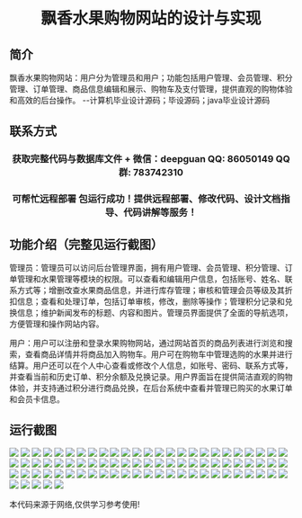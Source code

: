 <p><h1 align="center">飘香水果购物网站的设计与实现</h1></p>

## 简介
飘香水果购物网站：用户分为管理员和用户；功能包括用户管理、会员管理、积分管理、订单管理、商品信息编辑和展示、购物车及支付管理，提供直观的购物体验和高效的后台操作。    --计算机毕业设计源码；毕设源码；java毕业设计源码


## 联系方式
<p><h3 align="center">获取完整代码与数据库文件 + 微信：deepguan QQ: 86050149 QQ群: 783742310</h3></p>
<p><h3 align="center">可帮忙远程部署 包运行成功！提供远程部署、修改代码、设计文档指导、代码讲解等服务！</h3></p>

## 功能介绍（完整见运行截图）
管理员：管理员可以访问后台管理界面，拥有用户管理、会员管理、积分管理、订单管理和水果管理等模块的权限。可以查看和编辑用户信息，包括账号、姓名、联系方式等；增删改查水果商品信息，并进行库存管理；审核和管理会员等级及其折扣信息；查看和处理订单，包括订单审核，修改，删除等操作；管理积分记录和兑换信息；维护新闻发布的标题、内容和图片。管理员界面提供了全面的导航选项，方便管理和操作网站内容。

用户：用户可以注册和登录水果购物网站，通过网站首页的商品列表进行浏览和搜索，查看商品详情并将商品加入购物车。用户可在购物车中管理选购的水果并进行结算。用户还可以在个人中心查看或修改个人信息，如账号、密码、联系方式等，并查看当前和历史订单、积分余额及兑换记录。用户界面旨在提供简洁直观的购物体验，并支持通过积分进行商品兑换，在后台系统中查看并管理已购买的水果订单和会员卡信息。


## 运行截图
![](img/001.jpg)
![](img/002.jpg)
![](img/003.jpg)
![](img/004.jpg)
![](img/005.jpg)
![](img/006.jpg)
![](img/007.jpg)
![](img/008.jpg)
![](img/009.jpg)
![](img/010.jpg)
![](img/011.jpg)
![](img/012.jpg)
![](img/013.jpg)
![](img/014.jpg)
![](img/015.jpg)
![](img/016.jpg)
![](img/017.jpg)
![](img/018.jpg)
![](img/019.jpg)
![](img/020.jpg)
![](img/021.jpg)
![](img/022.jpg)
![](img/023.jpg)
![](img/024.jpg)
![](img/025.jpg)
![](img/026.jpg)
![](img/027.jpg)
![](img/028.jpg)
![](img/029.jpg)
![](img/030.jpg)
![](img/031.jpg)
![](img/032.jpg)
![](img/033.jpg)
![](img/034.jpg)
![](img/035.jpg)
![](img/036.jpg)
![](img/037.jpg)
![](img/038.jpg)
![](img/039.jpg)
![](img/040.jpg)
![](img/041.jpg)
![](img/042.jpg)
![](img/043.jpg)
![](img/044.jpg)
![](img/045.jpg)
![](img/046.jpg)
![](img/047.jpg)
![](img/048.jpg)
![](img/049.jpg)
![](img/050.jpg)
![](img/051.jpg)
![](img/052.jpg)
![](img/053.jpg)
![](img/054.jpg)
![](img/055.jpg)
![](img/056.jpg)
![](img/057.jpg)
![](img/058.jpg)
![](img/059.jpg)
![](img/060.jpg)
![](img/061.jpg)
![](img/062.jpg)
![](img/063.jpg)
![](img/064.jpg)
![](img/065.jpg)
![](img/066.jpg)
![](img/067.jpg)
![](img/068.jpg)
![](img/069.jpg)
![](img/070.jpg)
![](img/071.jpg)
![](img/072.jpg)
![](img/073.jpg)
![](img/074.jpg)
![](img/075.jpg)
![](img/076.jpg)
![](img/077.jpg)
![](img/078.jpg)
![](img/079.jpg)
![](img/080.jpg)

<p>本代码来源于网络,仅供学习参考使用!</p>
